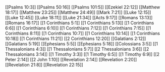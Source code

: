 [[Psalms 10:3]]
[[Psalms 50:16]]
[[Psalms 101:5]]
[[Ezekiel 22:12]]
[[Matthew 18:17]]
[[Matthew 23:25]]
[[Matthew 24:49]]
[[Mark 7:21]]
[[Luke 12:15]]
[[Luke 12:45]]
[[Luke 18:11]]
[[Luke 21:34]]
[[Acts 9:17]]
[[Romans 13:13]]
[[Romans 16:17]]
[[1 Corinthians 5:1]]
[[1 Corinthians 5:13]]
[[1 Corinthians 6:6]]
[[1 Corinthians 6:10]]
[[1 Corinthians 7:12]]
[[1 Corinthians 7:15]]
[[1 Corinthians 8:11]]
[[1 Corinthians 10:7]]
[[1 Corinthians 10:14]]
[[1 Corinthians 10:18]]
[[1 Corinthians 11:21]]
[[2 Corinthians 12:20]]
[[Galatians 2:12]]
[[Galatians 5:19]]
[[Ephesians 5:5]]
[[Ephesians 5:18]]
[[Colossians 3:5]]
[[1 Thessalonians 4:3]]
[[1 Thessalonians 5:7]]
[[2 Thessalonians 3:6]]
[[2 Thessalonians 3:14]]
[[1 Timothy 3:3]]
[[1 Timothy 6:5]]
[[1 Timothy 6:9]]
[[2 Peter 2:14]]
[[2 John 1:10]]
[[Revelation 2:14]]
[[Revelation 2:20]]
[[Revelation 21:8]]
[[Revelation 22:15]]
